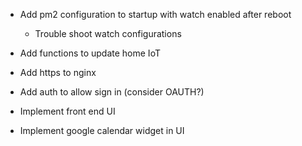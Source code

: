 - Add pm2 configuration to startup with watch enabled after reboot

  - Trouble shoot watch configurations

- Add functions to update home IoT
- Add https to nginx
- Add auth to allow sign in (consider OAUTH?)
- Implement front end UI
- Implement google calendar widget in UI
